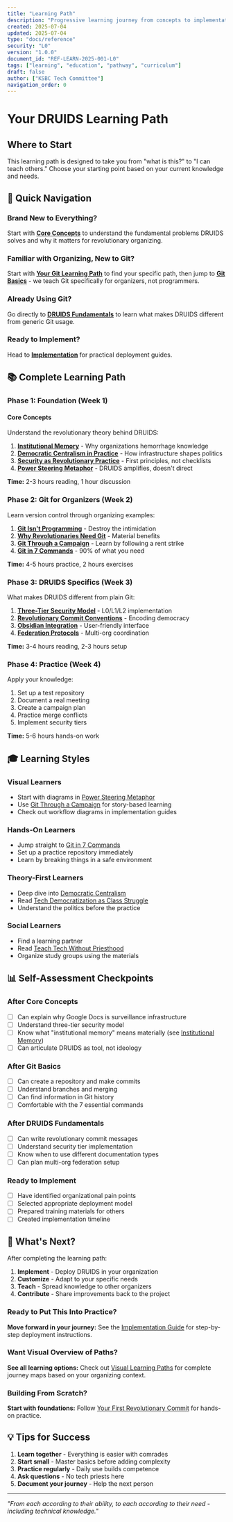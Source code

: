 ```yaml
---
title: "Learning Path"
description: "Progressive learning journey from concepts to implementation"
created: 2025-07-04
updated: 2025-07-04
type: "docs/reference"
security: "L0"
version: "1.0.0"
document_id: "REF-LEARN-2025-001-L0"
tags: ["learning", "education", "pathway", "curriculum"]
draft: false
author: ["KSBC Tech Committee"]
navigation_order: 0
---
```


# Your DRUIDS Learning Path

## Where to Start

This learning path is designed to take you from "what is this?" to "I can teach others." Choose your starting point based on your current knowledge and needs.

## 🎯 Quick Navigation

### Brand New to Everything?
Start with **[Core Concepts](./core-concepts/)** to understand the fundamental problems DRUIDS solves and why it matters for revolutionary organizing.

### Familiar with Organizing, New to Git?
Start with **[Your Git Learning Path](../learn/git-learning-path.md)** to find your specific path, then jump to **[Git Basics](./git-basics/)** - we teach Git specifically for organizers, not programmers.

### Already Using Git?
Go directly to **[DRUIDS Fundamentals](./druids-fundamentals/)** to learn what makes DRUIDS different from generic Git usage.

### Ready to Implement?
Head to **[Implementation](../implement/)** for practical deployment guides.

## 📚 Complete Learning Path

### Phase 1: Foundation (Week 1)

#### Core Concepts
Understand the revolutionary theory behind DRUIDS:

1. **[Institutional Memory](../learn/core-concepts/institutional-memory.md)** - Why organizations hemorrhage knowledge
2. **[Democratic Centralism in Practice](../learn/core-concepts/democratic-centralism.md)** - How infrastructure shapes politics  
3. **[Security as Revolutionary Practice](../learn/core-concepts/druids-security-implementation.md)** - First principles, not checklists
4. **[Power Steering Metaphor](../learn/core-concepts/power-steering-metaphor.md)** - DRUIDS amplifies, doesn't direct

**Time:** 2-3 hours reading, 1 hour discussion

### Phase 2: Git for Organizers (Week 2)

Learn version control through organizing examples:

1. **[Git Isn't Programming](../learn/git-basics/git-isnt-programming.md)** - Destroy the intimidation
2. **[Why Revolutionaries Need Git](../learn/git-basics/why-revolutionaries-need-git.md)** - Material benefits
3. **[Git Through a Campaign](../teach/workshops/git-through-campaign.md)** - Learn by following a rent strike
4. **[Git in 7 Commands](../learn/git-basics/git-in-7-commands.md)** - 90% of what you need

**Time:** 4-5 hours practice, 2 hours exercises

### Phase 3: DRUIDS Specifics (Week 3)

What makes DRUIDS different from plain Git:

1. **[Three-Tier Security Model](../learn/core-concepts/three-tier-system.md)** - L0/L1/L2 implementation
2. **[Revolutionary Commit Conventions](../learn/druids-fundamentals/revolutionary-commit-conventions.md)** - Encoding democracy
3. **[Obsidian Integration](../learn/druids-fundamentals/obsidian-integration.md)** - User-friendly interface
4. **[Federation Protocols](../learn/druids-fundamentals/federation-protocols.md)** - Multi-org coordination

**Time:** 3-4 hours reading, 2-3 hours setup

### Phase 4: Practice (Week 4)

Apply your knowledge:

1. Set up a test repository
2. Document a real meeting
3. Create a campaign plan
4. Practice merge conflicts
5. Implement security tiers

**Time:** 5-6 hours hands-on work

## 🎓 Learning Styles

### Visual Learners
- Start with diagrams in [Power Steering Metaphor](../learn/core-concepts/power-steering-metaphor.md)
- Use [Git Through a Campaign](../teach/workshops/git-through-campaign.md) for story-based learning
- Check out workflow diagrams in implementation guides

### Hands-On Learners
- Jump straight to [Git in 7 Commands](../learn/git-basics/git-in-7-commands.md)
- Set up a practice repository immediately
- Learn by breaking things in a safe environment

### Theory-First Learners
- Deep dive into [Democratic Centralism](../learn/core-concepts/democratic-centralism.md)
- Read [Tech Democratization as Class Struggle](../learn/core-concepts/tech-democratization-as-class-struggle.md)
- Understand the politics before the practice

### Social Learners
- Find a learning partner
- Read [Teach Tech Without Priesthood](../teach/teach-tech-without-priest-hood.md)
- Organize study groups using the materials

## 📊 Self-Assessment Checkpoints

### After Core Concepts
- [ ] Can explain why Google Docs is surveillance infrastructure
- [ ] Understand three-tier security model
- [ ] Know what "institutional memory" means materially (see [Institutional Memory](../learn/explanations/institutional-memory-and-onboarding.md))
- [ ] Can articulate DRUIDS as tool, not ideology

### After Git Basics
- [ ] Can create a repository and make commits
- [ ] Understand branches and merging
- [ ] Can find information in Git history
- [ ] Comfortable with the 7 essential commands

### After DRUIDS Fundamentals  
- [ ] Can write revolutionary commit messages
- [ ] Understand security tier implementation
- [ ] Know when to use different documentation types
- [ ] Can plan multi-org federation setup

### Ready to Implement
- [ ] Have identified organizational pain points
- [ ] Selected appropriate deployment model
- [ ] Prepared training materials for others
- [ ] Created implementation timeline

## 🚀 What's Next?

After completing the learning path:

1. **Implement** - Deploy DRUIDS in your organization
2. **Customize** - Adapt to your specific needs
3. **Teach** - Spread knowledge to other organizers
4. **Contribute** - Share improvements back to the project

### Ready to Put This Into Practice?
**Move forward in your journey:** See the [Implementation Guide](../index.md) for step-by-step deployment instructions.

### Want Visual Overview of Paths?
**See all learning options:** Check out [Visual Learning Paths](../learn/visual-roadmaps.md) for complete journey maps based on your organizing context.

### Building From Scratch?
**Start with foundations:** Follow [Your First Revolutionary Commit](tutorials/your-first-revolutionary-commit.md) for hands-on practice.

## 💡 Tips for Success

1. **Learn together** - Everything is easier with comrades
2. **Start small** - Master basics before adding complexity
3. **Practice regularly** - Daily use builds competence
4. **Ask questions** - No tech priests here
5. **Document your journey** - Help the next person

---

*"From each according to their ability, to each according to their need - including technical knowledge."*